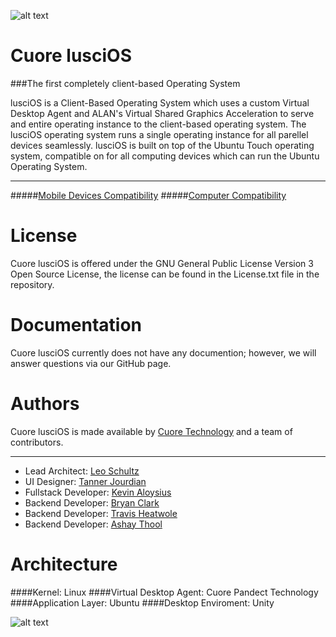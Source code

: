 ![alt text](http://cuore.io/img/front/OS-logo-slide.png "Cuore lusciOS Logo")

Cuore lusciOS
===========

###The first completely client-based Operating System

lusciOS is a Client-Based Operating System which uses a custom Virtual Desktop Agent and ALAN's Virtual Shared Graphics Acceleration to serve and entire operating instance to the client-based operating system. The lusciOS operating system runs a single operating instance for all parellel devices seamlessly. lusciOS is built on top of the Ubuntu Touch operating system, compatible on for all computing devices which can run the Ubuntu Operating System.

-----------------------

#####[Mobile Devices Compatibility](https://wiki.ubuntu.com/Touch/Devices)
#####[Computer Compatibility](http://www.ubuntu.com/certification/desktop)

License
===========

Cuore lusciOS is offered under the GNU General Public License Version 3 Open Source License, the license can be found in the License.txt file in the repository.

Documentation
===========

Cuore lusciOS currently does not have any documention; however, we will answer questions via our GitHub page.

Authors
===========

Cuore lusciOS is made available by [Cuore Technology](http://cuore.io) and a team of contributors.

-----------------------

*   Lead Architect: [Leo Schultz](https://github.com/Leeboy6610)
*   UI Designer: [Tanner Jourdian](https://github.com/)
*   Fullstack Developer: [Kevin Aloysius](https://github.com/kevinaloys)
*   Backend Developer: [Bryan Clark](https://github.com/BryanDClark)
*   Backend Developer: [Travis Heatwole](https://github.com/)
*   Backend Developer: [Ashay Thool](https://github.com/)


Architecture
===========

####Kernel: Linux
####Virtual Desktop Agent: Cuore Pandect Technology
####Application Layer: Ubuntu
####Desktop Enviroment: Unity

![alt text](http://design.ubuntu.com/wp-content/uploads/logo-ubuntu_st_no%C2%AE-black-hex.png "Ubuntu Logo")